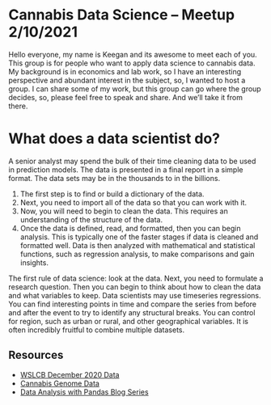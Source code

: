 # Cannabis Data Science – Meetup 2/10/2021

Hello everyone, my name is Keegan and its awesome to meet each of you. This group is for people who want to apply data science to cannabis data. My background is in economics and lab work, so I have an interesting perspective and abundant interest in the subject, so, I wanted to host a group. I can share some of my work, but this group can go where the group decides, so, please feel free to speak and share. And we’ll take it from there.

# What does a data scientist do?

A senior analyst may spend the bulk of their time cleaning data to be used in prediction models. The data is presented in a final report in a simple format. The data sets may be in the thousands to in the billions.
1.	The first step is to find or build a dictionary of the data.
2.	Next, you need to import all of the data so that you can work with it.
3.	Now, you will need to begin to clean the data. This requires an understanding of the structure of the data.
4.	Once the data is defined, read, and formatted, then you can begin analysis. This is typically one of the faster stages if data is cleaned and formatted well. Data is then analyzed with mathematical and statistical functions, such as regression analysis, to make comparisons and gain insights.

The first rule of data science: look at the data. Next, you need to formulate a research question. Then you can begin to think about how to clean the data and what variables to keep.
Data scientists may use timeseries regressions. You can find interesting points in time and compare the series from before and after the event to try to identify any structural breaks.
You can control for region, such as urban or rural, and other geographical variables.
It is often incredibly fruitful to combine multiple datasets.

## Resources

* [WSLCB December 2020 Data](https://lcb.app.box.com/s/fnku9nr22dhx04f6o646xv6ad6fswfy9?page=1)
* [Cannabis Genome Data](https://www.kaggle.com/paultimothymooney/how-to-query-the-1000-cannabis-genomes-project)
* [Data Analysis with Pandas Blog Series](https://hackersandslackers.com/series/data-analysis-pandas/)
